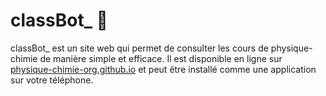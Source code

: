 # classBot_ 🤖

classBot_ est un site web qui permet de consulter les cours de physique-chimie de manière simple et efficace. Il est disponible en ligne sur [physique-chimie-org.github.io](https://physique-chimie-org.github.io) et peut être installé comme une application sur votre téléphone.
